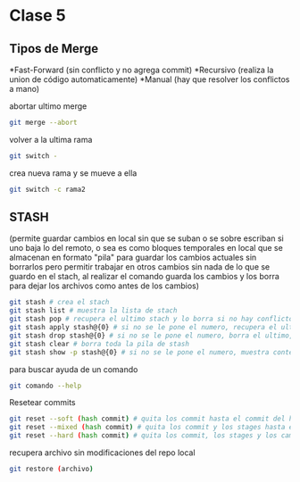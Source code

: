 # Clase 5

## Tipos de Merge

*Fast-Forward (sin conflicto y no agrega commit)
*Recursivo (realiza la union de código automaticamente)
*Manual (hay que resolver los conflictos a mano)

abortar ultimo merge

```sh
git merge --abort
```


volver a la ultima rama

```sh
git switch -
```

crea nueva rama y se mueve a ella

```sh
git switch -c rama2
```

## STASH
(permite guardar cambios en local sin que se suban o se sobre escriban si uno baja lo del remoto, o sea es como bloques temporales en local que se almacenan en formato "pila" para guardar los cambios actuales sin borrarlos pero permitir trabajar en otros cambios sin nada de lo que se guardo en el stach, al realizar el comando guarda los cambios y los borra para dejar los archivos como antes de los cambios)

```sh
git stash # crea el stach
git stash list # muestra la lista de stach
git stash pop # recupera el ultimo stach y lo borra si no hay conflicto
git stash apply stash@{0} # si no se le pone el numero, recupera el ultimo, si no, recupera el que se le indica por el numero sacado con list
git stash drop stash@{0} # si no se le pone el numero, borra el ultimo, si no, borra el que se le indica por el numero sacado con list
git stash clear # borra toda la pila de stash
git stash show -p stash@{0} # si no se le pone el numero, muestra contenido del ultimo, si no, muestra el que se le indica por el numero sacado con list
```

para buscar ayuda de un comando

```sh
git comando --help
```

Resetear commits

```sh
git reset --soft (hash commit) # quita los commit hasta el commit del hash pero deja los cambios en stage
git reset --mixed (hash commit) # quita los commit y los stages hasta el commit del hash pero deja los cambios en la carpeta local
git reset --hard (hash commit) # quita los commit, los stages y los cambios de los archivos en local
```

recupera archivo sin modificaciones del repo local

```sh
git restore (archivo) 
```